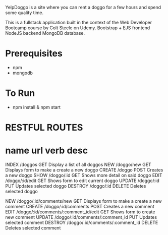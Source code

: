 YelpDoggo is a site where you can rent a doggo for a few hours and spend some quality time.

This is a fullstack application built in the context of the Web Developer Bootcamp course by Colt Steele on Udemy. 
Bootstrap + EJS frontend
NodeJS backend 
MongoDB database.

# Prerequisites

 * npm 
 * mongodb
 
# To Run
* npm install & npm start

# RESTFUL ROUTES

name      url                                     verb    desc
======================================================================================
INDEX     /doggos                                 GET     Display a list of all doggos
NEW       /doggo/new                              GET     Displays form to make a create a new doggo
CREATE    /doggo                                  POST    Creates a new doggo
SHOW      /doggo/:id                              GET     Shows more detail on said doggo
EDIT      /doggo/:id/edit                         GET     Shows form to edit current doggo
UPDATE    /doggo/:id                              PUT     Updates selected doggo
DESTROY   /doggo/:id                              DELETE  Deletes selected doggo

NEW       /doggo/:id/comments/new                 GET     Displays form to make a create a new comment
CREATE    /doggo/:id/comments                     POST    Creates a new comment
EDIT      /doggo/:id/comments/:comment_id/edit    GET     Shows form to create new comment
UPDATE    /doggo/:id/comments/:comment_id         PUT     Updates selected comment
DESTROY   /doggo/:id/comments/:comment_id         DELETE  Deletes selected comment 

